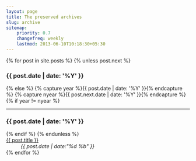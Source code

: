 ```yaml
---
layout: page
title: The preserved archives
slug: archive
sitemap:
    priority: 0.7
    changefreq: weekly
    lastmod: 2013-06-10T10:18:30+05:30
---
```

<div class="grid__item one-whole">
{% for post in site.posts %}
{% unless post.next %}
<h3>{{ post.date | date: '%Y' }}</h3>
<dl class="split">
{% else %}
{% capture year %}{{ post.date | date: '%Y' }}{% endcapture %}
{% capture nyear %}{{ post.next.date | date: '%Y' }}{% endcapture %}
{% if year != nyear %}
</dl>
<hr class="rule rule--dashed" />
<h3>{{ post.date | date: '%Y' }}</h3>
<dl class="split">
{% endif %}
{% endunless %}
<dt class="split__title"><a href="{{ post.url }}">{{ post.title }}</a></dt>
<dd class="split__detail"><em>{{ post.date | date:"%d %b" }}</em></dd>
{% endfor %}
</dl>
</div>